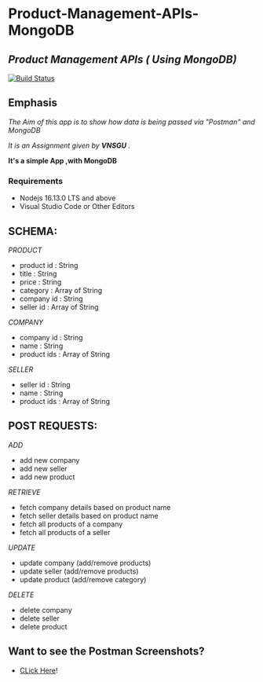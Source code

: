 # Product-Management-APIs-MongoDB
## _Product Management APIs ( Using MongoDB)_


[![Build Status](https://travis-ci.org/joemccann/dillinger.svg?branch=master)](https://github.com/rowe20/Product-Management-APIs-MongoDB/blob/main/Product_Managment_API_Mongo_DB/app.js)
## Emphasis

*The Aim of this app is to show how data is being passed via "Postman" and MongoDB*  

_It is an Assignment given by **VNSGU** ._

__It's a simple App ,with MongoDB__

### Requirements

* Nodejs 16.13.0 LTS and above
* Visual Studio Code or Other Editors

## SCHEMA:
_PRODUCT_
- product id : String
- title : String
- price : String
- category : Array of String
- company id : String
- seller id : Array of String

_COMPANY_
- company id : String
- name : String
- product ids : Array of String

_SELLER_
- seller id : String
- name : String
- product ids : Array of String

## POST REQUESTS:

_ADD_
- add new company
- add new seller
- add new product

_RETRIEVE_
- fetch company details based on product name
- fetch seller details based on product name
- fetch all products of a company
- fetch all products of a seller

_UPDATE_
- update company (add/remove products)
- update seller (add/remove products)
- update product (add/remove category)

_DELETE_
- delete company
- delete seller
- delete product

## Want to see the Postman Screenshots?
- [CLick Here](https://github.com/rowe20/Product-Management-APIs-MongoDB/tree/main/Product_Managment_API_Mongo_DB/Postman)!

